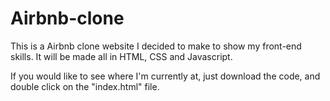 # Airbnb-clone

This is a Airbnb clone website I decided to make to show my front-end skills. It will be made all in HTML, CSS and Javascript. 


If you would like to see where I'm currently at, just download the code, and double click on the "index.html" file.
